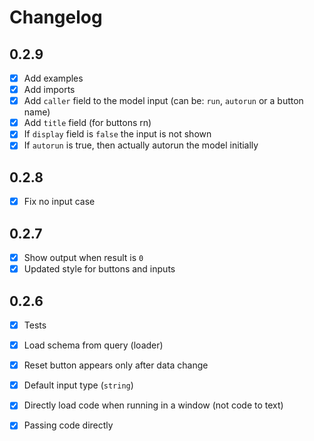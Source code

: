 # Changelog

## 0.2.9
- [x] Add examples
- [x] Add imports
- [x] Add `caller` field to the model input (can be: `run`, `autorun` or a button name)
- [x] Add `title` field (for buttons rn)
- [x] If `display` field is `false` the input is not shown
- [x] If `autorun` is true, then actually autorun the model initially

## 0.2.8
- [x] Fix no input case

## 0.2.7
- [x] Show output when result is `0`
- [x] Updated style for buttons and inputs

## 0.2.6
- [x] Tests
- [x] Load schema from query (loader)
- [x] Reset button appears only after data change
- [x] Default input type (`string`)
- [x] Directly load code when running in a window (not code to text)
- [x] Passing code directly


